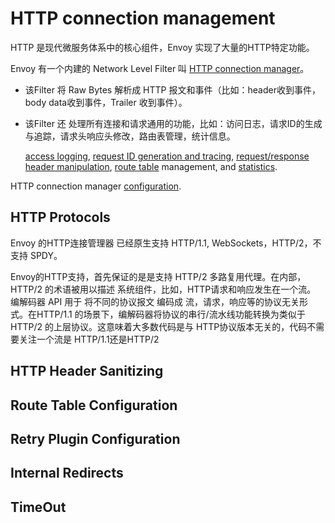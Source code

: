 # HTTP connection management

HTTP 是现代微服务体系中的核心组件，Envoy 实现了大量的HTTP特定功能。

Envoy 有一个内建的 Network Level Filter 叫 [HTTP connection manager](https://www.envoyproxy.io/docs/envoy/latest/configuration/http/http_conn_man/http_conn_man#config-http-conn-man)。

- 该Filter 将 Raw Bytes 解析成 HTTP 报文和事件（比如：header收到事件，body data收到事件，Trailer 收到事件）。

- 该Filter 还 处理所有连接和请求通用的功能，比如：访问日志，请求ID的生成与追踪，请求头响应头修改，路由表管理，统计信息。

  [access logging](https://www.envoyproxy.io/docs/envoy/latest/intro/arch_overview/observability/access_logging#arch-overview-access-logs), [request ID generation and tracing](https://www.envoyproxy.io/docs/envoy/latest/intro/arch_overview/observability/tracing#arch-overview-tracing), [request/response header manipulation](https://www.envoyproxy.io/docs/envoy/latest/configuration/http/http_conn_man/headers#config-http-conn-man-headers), [route table](https://www.envoyproxy.io/docs/envoy/latest/intro/arch_overview/http/http_routing#arch-overview-http-routing) management, and [statistics](https://www.envoyproxy.io/docs/envoy/latest/configuration/http/http_conn_man/stats#config-http-conn-man-stats).

HTTP connection manager [configuration](https://www.envoyproxy.io/docs/envoy/latest/configuration/http/http_conn_man/http_conn_man#config-http-conn-man).

## HTTP Protocols

Envoy 的HTTP连接管理器 已经原生支持 HTTP/1.1, WebSockets，HTTP/2，不支持 SPDY。

Envoy的HTTP支持，首先保证的是是支持 HTTP/2 多路复用代理。在内部，HTTP/2 的术语被用以描述 系统组件，比如，HTTP请求和响应发生在一个流。 编解码器 API 用于 将不同的协议报文 编码成 流，请求，响应等的协议无关形式。在HTTP/1.1 的场景下，编解码器将协议的串行/流水线功能转换为类似于HTTP/2 的上层协议。这意味着大多数代码是与 HTTP协议版本无关的，代码不需要关注一个流是 HTTP/1.1还是HTTP/2



## HTTP Header Sanitizing

## Route Table Configuration

## Retry Plugin Configuration

## Internal Redirects

## TimeOut

